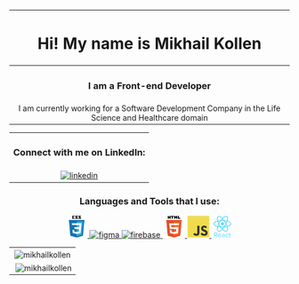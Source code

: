 <!DOCTYPE html>
<html>
<body>
  <table align="center">
    <tbody>
      <tr>
        <th colspan="2" align="center"><h1>Hi! My name is Mikhail Kollen</h1></th>
      </tr>
      <tr>
        <th colspan="2" align="center"><h3>I am a Front-end Developer</h3></th>
      </tr>
      <tr>
        <td align="center">I am currently working for a Software Development Company in the Life Science and Healthcare domain</td>
      </tr>
    </tbody>
  </table>

  <table align="center">
    <tbody>
      <tr>
        <td align="center"><h3>Connect with me on LinkedIn:</h3></td>
      </tr>
      <tr>
        <td align="center">
          <a href="https://www.linkedin.com/in/mikhail-kollen/" target="blank"><img align="center" src="https://raw.githubusercontent.com/rahuldkjain/github-profile-readme-generator/master/src/images/icons/Social/linked-in-alt.svg" alt="linkedin" height="30" width="40" /></a>
        </td>
      </tr>
    </tbody>
  </table>



  <table align="center">
    <tbody>
      <tr>
        <td align="center"><img align="center" src="https://github-readme-stats.vercel.app/api/top-langs?username=mikhailkollen&show_icons=true&locale=en&layout=compact" alt="mikhailkollen" /></td>
      </tr>
      <tr>
         <h3 align="center">Languages and Tools that I use:</h3>
<p align="center"> <a href="https://www.w3schools.com/css/" target="_blank" rel="noreferrer"> <img src="https://raw.githubusercontent.com/devicons/devicon/master/icons/css3/css3-original-wordmark.svg" alt="css3" width="40" height="40"/> </a> <a href="https://www.figma.com/" target="_blank" rel="noreferrer"> <img src="https://www.vectorlogo.zone/logos/figma/figma-icon.svg" alt="figma" width="40" height="40"/> </a> <a href="https://firebase.google.com/" target="_blank" rel="noreferrer"> <img src="https://www.vectorlogo.zone/logos/firebase/firebase-icon.svg" alt="firebase" width="40" height="40"/> </a> <a href="https://www.w3.org/html/" target="_blank" rel="noreferrer"> <img src="https://raw.githubusercontent.com/devicons/devicon/master/icons/html5/html5-original-wordmark.svg" alt="html5" width="40" height="40"/> </a> <a href="https://developer.mozilla.org/en-US/docs/Web/JavaScript" target="_blank" rel="noreferrer"> <img src="https://raw.githubusercontent.com/devicons/devicon/master/icons/javascript/javascript-original.svg" alt="javascript" width="40" height="40"/> </a><a href="https://reactjs.org/" target="_blank" rel="noreferrer"> <img src="https://raw.githubusercontent.com/devicons/devicon/master/icons/react/react-original-wordmark.svg" alt="react" width="40" height="40"/> </a></p>
<p></p>
      </tr>
      <tr>
        <td align="center">&nbsp;<img align="center" src="https://github-readme-stats.vercel.app/api?username=mikhailkollen&show_icons=true&locale=en" alt="mikhailkollen" /></td>
      </tr>
    </tbody>
  </table>
</body>
</html>
